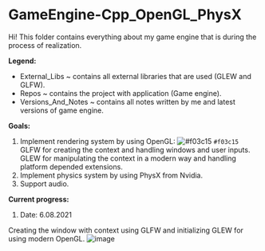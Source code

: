 # GameEngine-Cpp_OpenGL_PhysX

Hi!
This folder contains everything about my game engine that is during the process of realization.

**Legend:**
* External_Libs ~ contains all external libraries that are used (GLEW and GLFW).
* Repos ~ contains the project with application (Game engine).
* Versions_And_Notes ~ contains all notes written by me and latest versions of game engine.

**Goals:**
1. Implement rendering system by using OpenGL: ![#f03c15](https://via.placeholder.com/15/f03c15/000000?text=+) `#f03c15`
GLFW for creating the context and handling windows and user inputs. 
GLEW for manipulating the context in a modern way and handling platform depended extensions.
2. Implement physics system by using PhysX from Nvidia.
3. Support audio.

**Current progress:**

1. Date: 6.08.2021

Creating the window with context using GLFW and initializing GLEW for using modern OpenGL.
![image](https://user-images.githubusercontent.com/72278818/128518820-7ddc77f0-a302-4de6-8367-76a57da42c92.png)


